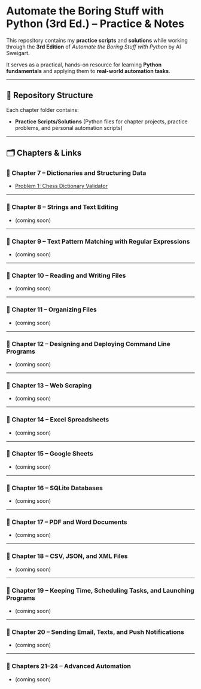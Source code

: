 # Automate the Boring Stuff with Python (3rd Ed.) – Practice & Notes

This repository contains my **practice scripts** and **solutions** while working through the **3rd Edition** of *Automate the Boring Stuff with Python* by Al Sweigart. 

It serves as a practical, hands-on resource for learning **Python fundamentals** and applying them to **real-world automation tasks**. 

---

## 📂 Repository Structure

Each chapter folder contains:
- **Practice Scripts/Solutions** (Python files for chapter projects, practice problems, and personal automation scripts)

---

## 🗂 Chapters & Links

### 🔹 Chapter 7 – Dictionaries and Structuring Data
- [Problem 1: Chess Dictionary Validator](./Chapter_7/Chess_Dictionary_Validator.py)

---

### 🔹 Chapter 8 – Strings and Text Editing
- (coming soon)

---

### 🔹 Chapter 9 – Text Pattern Matching with Regular Expressions
- (coming soon)

---

### 🔹 Chapter 10 – Reading and Writing Files
- (coming soon)

---

### 🔹 Chapter 11 – Organizing Files
- (coming soon)

---

### 🔹 Chapter 12 – Designing and Deploying Command Line Programs
- (coming soon)

---

### 🔹 Chapter 13 – Web Scraping
- (coming soon)

---

### 🔹 Chapter 14 – Excel Spreadsheets
- (coming soon)

---

### 🔹 Chapter 15 – Google Sheets
- (coming soon)

---

### 🔹 Chapter 16 – SQLite Databases
- (coming soon)

---

### 🔹 Chapter 17 – PDF and Word Documents
- (coming soon)

---

### 🔹 Chapter 18 – CSV, JSON, and XML Files
- (coming soon)

---

### 🔹 Chapter 19 – Keeping Time, Scheduling Tasks, and Launching Programs
- (coming soon)

---

### 🔹 Chapter 20 – Sending Email, Texts, and Push Notifications
- (coming soon)

---

### 🔹 Chapters 21–24 – Advanced Automation
- (coming soon)
